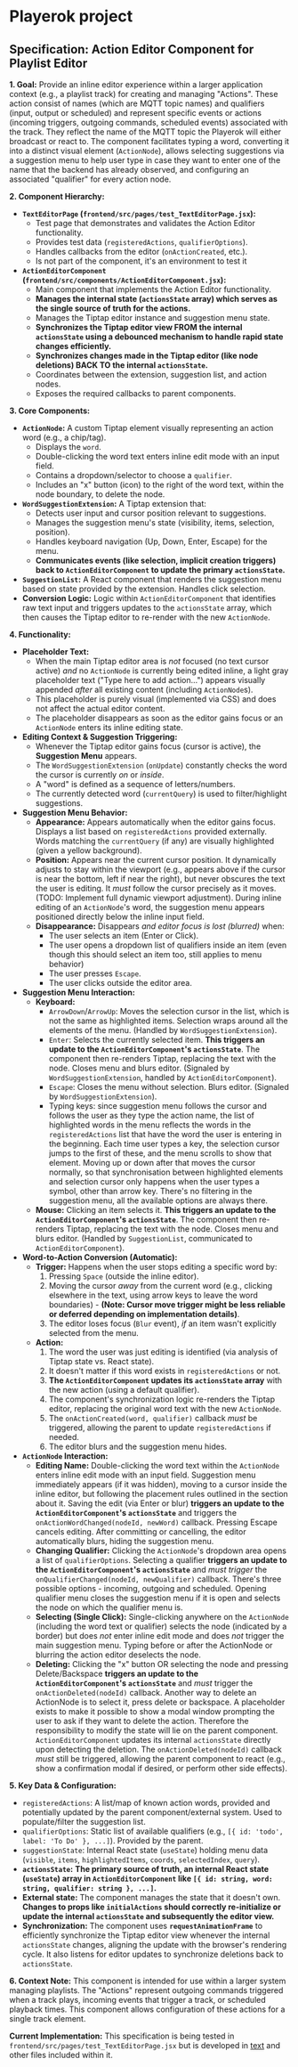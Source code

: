 # Playerok project

## Specification: Action Editor Component for Playlist Editor

**1. Goal:**
Provide an inline editor experience within a larger application context (e.g., a playlist track) for creating and managing "Actions". These action consist of names (which are MQTT topic names) and qualifiers (input, output or scheduled) and represent specific events or actions (incoming triggers, outgoing commands, scheduled events) associated with the track. They reflect the name of the MQTT topic the Playerok will either broadcast or react to. 
The component facilitates typing a word, converting it into a distinct visual element (`ActionNode`), allows selecting suggestions via a suggestion menu to help user type in case they want
to enter one of the name that the backend has already observed, 
and configuring an associated "qualifier" for every action node.

**2. Component Hierarchy:**
*   **`TextEditorPage` (`frontend/src/pages/test_TextEditorPage.jsx`):**
    *   Test page that demonstrates and validates the Action Editor functionality.
    *   Provides test data (`registeredActions`, `qualifierOptions`).
    *   Handles callbacks from the editor (`onActionCreated`, etc.).
    *   Is not part of the component, it's an environment to test it
*   **`ActionEditorComponent` (`frontend/src/components/ActionEditorComponent.jsx`):**
    *   Main component that implements the Action Editor functionality.
    *   **Manages the internal state (`actionsState` array) which serves as the single source of truth for the actions.**
    *   Manages the Tiptap editor instance and suggestion menu state.
    *   **Synchronizes the Tiptap editor view FROM the internal `actionsState` using a debounced mechanism to handle rapid state changes efficiently.**
    *   **Synchronizes changes made in the Tiptap editor (like node deletions) BACK TO the internal `actionsState`.**
    *   Coordinates between the extension, suggestion list, and action nodes.
    *   Exposes the required callbacks to parent components.

**3. Core Components:**
*   **`ActionNode`:** A custom Tiptap element visually representing an action word (e.g., a chip/tag).
    *   Displays the `word`.
    *   Double-clicking the word text enters inline edit mode with an input field.
    *   Contains a dropdown/selector to choose a `qualifier`.
    *   Includes an "x" button (icon) to the right of the word text, within the node boundary, to delete the node.
*   **`WordSuggestionExtension`:** A Tiptap extension that:
    *   Detects user input and cursor position relevant to suggestions.
    *   Manages the suggestion menu's state (visibility, items, selection, position).
    *   Handles keyboard navigation (Up, Down, Enter, Escape) for the menu.
    *   **Communicates events (like selection, implicit creation triggers) back to `ActionEditorComponent` to update the primary `actionsState`.**
*   **`SuggestionList`:** A React component that renders the suggestion menu based on state provided by the extension. Handles click selection.
*   **Conversion Logic:** Logic within `ActionEditorComponent` that identifies raw text input and triggers updates to the `actionsState` array, which then causes the Tiptap editor to re-render with the new `ActionNode`.

**4. Functionality:**

*   **Placeholder Text:**
    *   When the main Tiptap editor area is *not* focused (no text cursor active) *and* no `ActionNode` is currently being edited inline, a light gray placeholder text ("Type here to add action...") appears visually appended *after* all existing content (including `ActionNode`s).
    *   This placeholder is purely visual (implemented via CSS) and does not affect the actual editor content.
    *   The placeholder disappears as soon as the editor gains focus or an `ActionNode` enters its inline editing state.
*   **Editing Context & Suggestion Triggering:**
    *   Whenever the Tiptap editor gains focus (cursor is active), the **Suggestion Menu** appears.
    *   The `WordSuggestionExtension` (`onUpdate`) constantly checks the word the cursor is currently *on* or *inside*.
    *   A "word" is defined as a sequence of letters/numbers.
    *   The currently detected word (`currentQuery`) is used to filter/highlight suggestions.
*   **Suggestion Menu Behavior:**
    *   **Appearance:** Appears automatically when the editor gains focus. Displays a list based on `registeredActions` provided externally. Words matching the `currentQuery` (if any) are visually highlighted (given a yellow background).
    *   **Position:** Appears near the current cursor position. It dynamically adjusts to stay within the viewport (e.g., appears above if the cursor is near the bottom, left if near the right), but never obscures the text the user is editing. It *must* follow the cursor precisely as it moves. (TODO: Implement full dynamic viewport adjustment). During inline editing of an `ActionNode`'s word, the suggestion menu appears positioned directly below the inline input field.
    *   **Disappearance:** Disappears *and editor focus is lost (blurred)* when:
        *   The user selects an item (Enter or Click).
        *   The user opens a dropdown list of qualifiers inside an item (even though 
        this should select an item too, still applies to menu behavior)
        *   The user presses `Escape`.
        *   The user clicks outside the editor area.
*   **Suggestion Menu Interaction:**
    *   **Keyboard:**
        *   `ArrowDown`/`ArrowUp`: Moves the selection cursor in the list, which is not the same as highlighted items. Selection wraps around all the elements of the menu. (Handled by `WordSuggestionExtension`).
        *   `Enter`: Selects the currently selected item. **This triggers an update to the `ActionEditorComponent`'s `actionsState`**. The component then re-renders Tiptap, replacing the text with the node. Closes menu and blurs editor. (Signaled by `WordSuggestionExtension`, handled by `ActionEditorComponent`).
        *   `Escape`: Closes the menu without selection. Blurs editor. (Signaled by `WordSuggestionExtension`).
        *   Typing keys: since suggestion menu follows the cursor and follows the user
        as they type the action name, the list of highlighted words in the menu reflects the words in the `registeredActions` list that have the word the user is entering in the beginning. Each time user types a key,
        the selection cursor jumps to the first of these, and the menu scrolls to
        show that element. Moving up or down after that moves the cursor normally,
        so that synchronisation between highlighted elements and selection cursor only
        happens when the user types a symbol, other than arrow key.
        There's no filtering in the suggestion menu, all the available options are always there.
    *   **Mouse:** Clicking an item selects it. **This triggers an update to the `ActionEditorComponent`'s `actionsState`**. The component then re-renders Tiptap, replacing the text with the node. Closes menu and blurs editor. (Handled by `SuggestionList`, communicated to `ActionEditorComponent`).
*   **Word-to-Action Conversion (Automatic):**
    *   **Trigger:** Happens when the user stops editing a specific word by:
        1.  Pressing `Space` (outside the inline editor).
        2.  Moving the cursor *away* from the current word (e.g., clicking elsewhere in the text, using arrow keys to leave the word boundaries) - **(Note: Cursor move trigger might be less reliable or deferred depending on implementation details)**.
        3.  The editor loses focus (`Blur` event), *if* an item wasn't explicitly selected from the menu.
    *   **Action:**
        1.  The word the user was just editing is identified (via analysis of Tiptap state vs. React state).
        2.  It doesn't matter if this word exists in `registeredActions` or not.
        3.  **The `ActionEditorComponent` updates its `actionsState` array** with the new action (using a default qualifier).
        4.  The component's synchronization logic re-renders the Tiptap editor, replacing the original word text with the new `ActionNode`.
        5.  The `onActionCreated(word, qualifier)` callback *must* be triggered, allowing the parent to update `registeredActions` if needed.
        6.  The editor blurs and the suggestion menu hides.
*   **`ActionNode` Interaction:**
    *   **Editing Name:** Double-clicking the word text within the `ActionNode` enters inline edit mode with an input field. Suggestion menu immediately appears (if it was hidden), moving to a cursor inside the inline editor, but following the placement rules outlined in the section about it. Saving the edit (via Enter or blur) **triggers an update to the `ActionEditorComponent`'s `actionsState`** and triggers the `onActionWordChanged(nodeId, newWord)` callback. Pressing Escape cancels editing. After committing or cancelling, the editor automatically blurs, hiding the suggestion menu.
    *   **Changing Qualifier:** Clicking the `ActionNode`'s dropdown area opens a list of `qualifierOptions`. Selecting a qualifier **triggers an update to the `ActionEditorComponent`'s `actionsState`** and *must trigger* the `onQualifierChanged(nodeId, newQualifier)` callback. There's three possible options - incoming, outgoing and scheduled. Opening qualifier menu closes the suggestion menu if it is open and selects the node on which the qualifier menu is.
    *   **Selecting (Single Click):** Single-clicking anywhere on the `ActionNode` (including the word text or qualifier) selects the node (indicated by a border) but does *not* enter inline edit mode and does *not* trigger the main suggestion menu. Typing before or after the ActionNode or blurring the action editor deselects the node.
    *   **Deleting:** Clicking the "x" button OR selecting the node and pressing Delete/Backspace **triggers an update to the `ActionEditorComponent`'s `actionsState`** and *must* trigger the `onActionDeleted(nodeId)` callback. Another way to delete an ActionNode is to select it, press delete or backspace. A placeholder exists to make it possible to show a modal window prompting the user to ask if they want to delete the action. Therefore the responsibility to modify the state will lie on the parent component.
    `ActionEditorComponent` updates its internal `actionsState` directly upon detecting the deletion. The `onActionDeleted(nodeId)` callback *must* still be triggered, allowing the parent component to react (e.g., show a confirmation modal if desired, or perform other side effects).

**5. Key Data & Configuration:**
*   `registeredActions`: A list/map of known action words, provided and potentially updated by the parent component/external system. Used to populate/filter the suggestion list.
*   `qualifierOptions`: Static list of available qualifiers (e.g., `[{ id: 'todo', label: 'To Do' }, ...]`). Provided by the parent.
*   `suggestionState`: Internal React state (`useState`) holding menu data (`visible`, `items`, `highlightedItems`, `coords`, `selectedIndex`, `query`).
*   **`actionsState`:** **The primary source of truth, an internal React state (`useState`) array in `ActionEditorComponent` like `[{ id: string, word: string, qualifier: string }, ...]`.**
*   **External state:** The component manages the state that it doesn't own. **Changes to props like `initialActions` should correctly re-initialize or update the internal `actionsState` and subsequently the editor view.**
*   **Synchronization:** The component uses **`requestAnimationFrame`** to efficiently synchronize the Tiptap editor view whenever the internal `actionsState` changes, aligning the update with the browser's rendering cycle. It also listens for editor updates to synchronize deletions back to `actionsState`.

**6. Context Note:**
This component is intended for use within a larger system managing playlists. The "Actions" represent outgoing commands triggered when a track plays, incoming events that trigger a track, or scheduled playback times. This component allows configuration of these actions for a single track element.

**Current Implementation:** This specification is being tested in `frontend/src/pages/test_TextEditorPage.jsx` but is developed in [text](../frontend/src/components/ActionEditorComponent.jsx) and other
files included within it.

